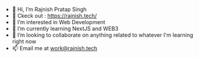 - 👋 Hi, I’m Rajnish Pratap Singh 
- 🔗 Ckeck out : https://rajnish.tech/
- 👀 I’m interested in Web Development
- 🌱 I’m currently learning NextJS and WEB3
- 💞️ I’m looking to collaborate on anything related to whatever I'm learning right now
- 📫 Email me at work@rajnish.tech

<!---
rajnishps/rajnishps is a ✨ special ✨ repository because its `README.md` (this file) appears on your GitHub profile.
You can click the Preview link to take a look at your changes.
--->
